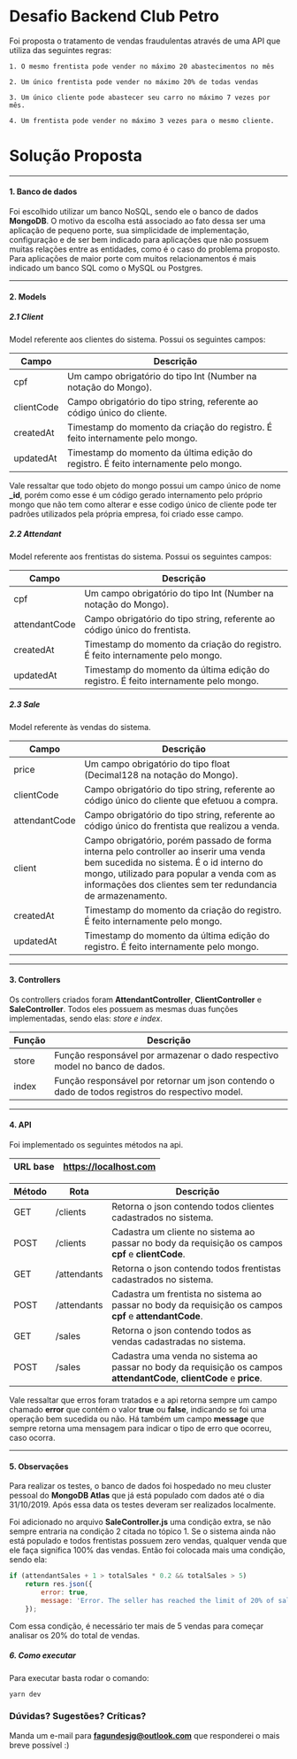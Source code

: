 # Desafio Backend Club Petro

Foi proposta o tratamento de vendas fraudulentas através de uma API que utiliza das seguintes regras:

```
1. O mesmo frentista pode vender no máximo 20 abastecimentos no mês
```

```
2. Um único frentista pode vender no máximo 20% de todas vendas
```

```
3. Um único cliente pode abastecer seu carro no máximo 7 vezes por mês.
```

```
4. Um frentista pode vender no máximo 3 vezes para o mesmo cliente.
```

# Solução Proposta

---

#### 1. Banco de dados

Foi escolhido utilizar um banco NoSQL, sendo ele o banco de dados **MongoDB**. O motivo da escolha está associado ao fato dessa ser uma aplicação de pequeno porte, sua simplicidade de implementação, configuração e de ser bem indicado para aplicações que não possuem muitas relações entre as entidades, como é o caso do problema proposto.
Para aplicações de maior porte com muitos relacionamentos é mais indicado um banco SQL como o MySQL ou Postgres.

---

#### 2. Models

##### 2.1 Client

Model referente aos clientes do sistema. Possui os seguintes campos:

| Campo      | Descrição                                                                           |
| ---------- | ----------------------------------------------------------------------------------- |
| cpf        | Um campo obrigatório do tipo Int (Number na notação do Mongo).                      |
| clientCode | Campo obrigatório do tipo string, referente ao código único do cliente.             |
| createdAt  | Timestamp do momento da criação do registro. É feito internamente pelo mongo.       |
| updatedAt  | Timestamp do momento da última edição do registro. É feito internamente pelo mongo. |

Vale ressaltar que todo objeto do mongo possui um campo único de nome **\_id**, porém como esse é um código gerado internamento pelo próprio mongo que não tem como alterar e esse codigo único de cliente pode ter padrões utilizados pela própria empresa, foi criado esse campo.

##### 2.2 Attendant

Model referente aos frentistas do sistema. Possui os seguintes campos:

| Campo         | Descrição                                                                           |
| ------------- | ----------------------------------------------------------------------------------- |
| cpf           | Um campo obrigatório do tipo Int (Number na notação do Mongo).                      |
| attendantCode | Campo obrigatório do tipo string, referente ao código único do frentista.           |
| createdAt     | Timestamp do momento da criação do registro. É feito internamente pelo mongo.       |
| updatedAt     | Timestamp do momento da última edição do registro. É feito internamente pelo mongo. |

##### 2.3 Sale

Model referente às vendas do sistema.

| Campo         | Descrição                                                                                                                                                                                                                                     |
| ------------- | --------------------------------------------------------------------------------------------------------------------------------------------------------------------------------------------------------------------------------------------- |
| price         | Um campo obrigatório do tipo float (Decimal128 na notação do Mongo).                                                                                                                                                                          |
| clientCode    | Campo obrigatório do tipo string, referente ao código único do cliente que efetuou a compra.                                                                                                                                                  |
| attendantCode | Campo obrigatório do tipo string, referente ao código único do frentista que realizou a venda.                                                                                                                                                |
| client        | Campo obrigatório, porém passado de forma interna pelo controller ao inserir uma venda bem sucedida no sistema. É o id interno do mongo, utilizado para popular a venda com as informações dos clientes sem ter redundancia de armazenamento. |
| createdAt     | Timestamp do momento da criação do registro. É feito internamente pelo mongo.                                                                                                                                                                 |
| updatedAt     | Timestamp do momento da última edição do registro. É feito internamente pelo mongo.                                                                                                                                                           |

---

#### 3. Controllers

Os controllers criados foram **AttendantController**, **ClientController** e **SaleController**. Todos eles possuem as mesmas duas funções implementadas, sendo elas: _store e index_.

| Função | Descrição                                                                                       |
| ------ | ----------------------------------------------------------------------------------------------- |
| store  | Função responsável por armazenar o dado respectivo model no banco de dados.                     |
| index  | Função responsável por retornar um json contendo o dado de todos registros do respectivo model. |

---

#### 4. API

Foi implementado os seguintes métodos na api.

| URL base | https://localhost.com |
| -------- | --------------------- |


| Método | Rota        | Descrição                                                                                                              |
| :----- | ----------- | ---------------------------------------------------------------------------------------------------------------------- |
| GET    | /clients    | Retorna o json contendo todos clientes cadastrados no sistema.                                                         |
| POST   | /clients    | Cadastra um cliente no sistema ao passar no body da requisição os campos **cpf** e **clientCode**.                     |
| GET    | /attendants | Retorna o json contendo todos frentistas cadastrados no sistema.                                                       |
| POST   | /attendants | Cadastra um frentista no sistema ao passar no body da requisição os campos **cpf** e **attendantCode**.                |
| GET    | /sales      | Retorna o json contendo todos as vendas cadastradas no sistema.                                                        |
| POST   | /sales      | Cadastra uma venda no sistema ao passar no body da requisição os campos **attendantCode**, **clientCode** e **price**. |

Vale ressaltar que erros foram tratados e a api retorna sempre um campo chamado **error** que contém o valor **true** ou **false**, indicando se foi uma operação bem sucedida ou não. Há também um campo **message** que sempre retorna uma mensagem para indicar o tipo de erro que ocorreu, caso ocorra.

---

#### 5. Observações

Para realizar os testes, o banco de dados foi hospedado no meu cluster pessoal do **MongoDB Atlas** que já está populado com dados até o dia 31/10/2019. Após essa data os testes deveram ser realizados localmente.

Foi adicionado no arquivo **SaleController.js** uma condição extra, se não sempre entraria na condição 2 citada no tópico 1. Se o sistema ainda não está populado e todos frentistas possuem zero vendas, qualquer venda que ele faça significa 100% das vendas. Então foi colocada mais uma condição, sendo ela:

```js
if (attendantSales + 1 > totalSales * 0.2 && totalSales > 5)
	return res.json({
		error: true,
		message: 'Error. The seller has reached the limit of 20% of sales.',
	});
```

Com essa condição, é necessário ter mais de 5 vendas para começar analisar os 20% do total de vendas.

##### 6. Como executar

Para executar basta rodar o comando:

```
yarn dev
```

### Dúvidas? Sugestões? Críticas?

Manda um e-mail para **fagundesjg@outlook.com** que responderei o mais breve possível :)
